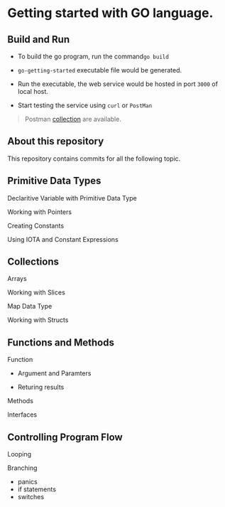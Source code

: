 # Getting started with GO language.

## Build and Run

- To build the go program, run the command` go build `

- `go-getting-started` executable file would be generated.

- Run the executable, the web service would be hosted in port `3000` of local host.

- Start testing the service using `curl` or `PostMan`

> Postman [collection](postman-collection/Go%20Getting%20Started%20API%20Collection.postman_collection.json) are available.

## About this repository

This repository contains commits for all the following topic.

## Primitive Data Types

Declaritive Variable with Primitive Data Type

Working with Pointers

Creating Constants

Using IOTA and Constant Expressions

## Collections

Arrays

Working with Slices

Map Data Type

Working with Structs

## Functions and Methods

Function

- Argument and Paramters

- Returing results

Methods

Interfaces

## Controlling Program Flow

Looping

Branching

- panics
- if statements
- switches